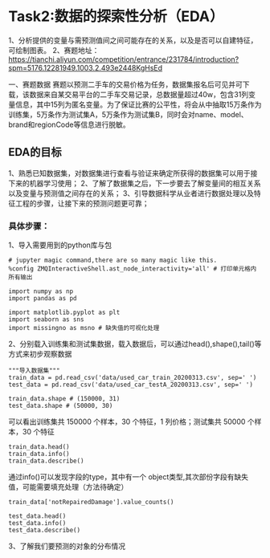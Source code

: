 # Task2:数据的探索性分析（EDA）

1、分析提供的变量与需预测值间之间可能存在的关系，以及是否可以自建特征，可绘制图表。
2、赛题地址：https://tianchi.aliyun.com/competition/entrance/231784/introduction?spm=5176.12281949.1003.2.493e2448KgHsEd

一、赛题数据
赛题以预测二手车的交易价格为任务，数据集报名后可见并可下载，该数据来自某交易平台的二手车交易记录，总数据量超过40w，包含31列变量信息，其中15列为匿名变量。为了保证比赛的公平性，将会从中抽取15万条作为训练集，5万条作为测试集A，5万条作为测试集B，同时会对name、model、brand和regionCode等信息进行脱敏。

## EDA的目标
1、熟悉已知数据集，对数据集进行查看与验证来确定所获得的数据集可以用于接下来的机器学习使用；
2、了解了数据集之后，下一步要去了解变量间的相互关系以及变量与预测值之间存在的关系；
3、引导数据科学从业者进行数据处理以及特征工程的步骤，让接下来的预测问题更可靠；

### 具体步骤：

1、导入需要用到的python库与包

```
# jupyter magic command,there are so many magic like this.
%config ZMQInteractiveShell.ast_node_interactivity='all' # 打印单元格内所有输出
```
```
import numpy as np
import pandas as pd

import matplotlib.pyplot as plt
import seaborn as sns
import missingno as msno # 缺失值的可视化处理
```
2、分别载入训练集和测试集数据，载入数据后，可以通过head(),shape(),tail()等方式来初步观察数据
```
"""导入数据集"""
train_data = pd.read_csv('data/used_car_train_20200313.csv', sep=' ')
test_data = pd.read_csv('data/used_car_testA_20200313.csv', sep=' ')
```
```
train_data.shape # (150000, 31)
test_data.shape # (50000, 30)
```
可以看出训练集共 150000 个样本，30 个特征，1 列价格；测试集共 50000 个样本，30 个特征
```
train_data.head()
train_data.info()
train_data.describe()
```
通过info()可以发现字段的type，其中有一个 object类型,其次部份字段有缺失值，可能需要填充处理（方法待确定）
```
train_data['notRepairedDamage'].value_counts() 
```

```
test_data.head()
test_data.info()
test_data.describe()
```
3、了解我们要预测的对象的分布情况
```

```


